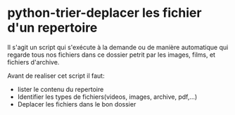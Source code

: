 # python-trier-deplacer les fichier d'un repertoire

Il s'agit un script qui s'exécute à la demande ou de manière automatique qui regarde tous nos fichiers dans ce dossier petrit par les images, films, et fichiers d'archive.

Avant de realiser cet  script il faut:
   - lister le contenu du repertoire
   - Identifier les types de fichiers(videos, images, archive, pdf,...)
   - Deplacer les fichiers dans le bon dossier
